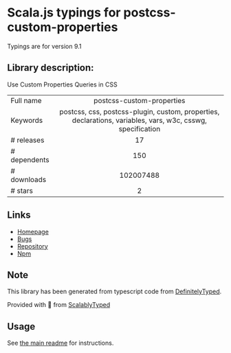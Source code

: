 
# Scala.js typings for postcss-custom-properties

Typings are for version 9.1

## Library description:
Use Custom Properties Queries in CSS

|                    |                 |
| ------------------ | :-------------: |
| Full name          | postcss-custom-properties |
| Keywords           | postcss, css, postcss-plugin, custom, properties, declarations, variables, vars, w3c, csswg, specification |
| # releases         | 17 |
| # dependents       | 150 |
| # downloads        | 102007488 |
| # stars            | 2 |

## Links
- [Homepage](https://github.com/postcss/postcss-custom-properties#readme)
- [Bugs](https://github.com/postcss/postcss-custom-properties/issues)
- [Repository](https://github.com/postcss/postcss-custom-properties)
- [Npm](https://www.npmjs.com/package/postcss-custom-properties)
    


## Note
This library has been generated from typescript code from [DefinitelyTyped](https://definitelytyped.org).

Provided with :purple_heart: from [ScalablyTyped](https://github.com/oyvindberg/ScalablyTyped)

## Usage
See [the main readme](../../readme.md) for instructions.



